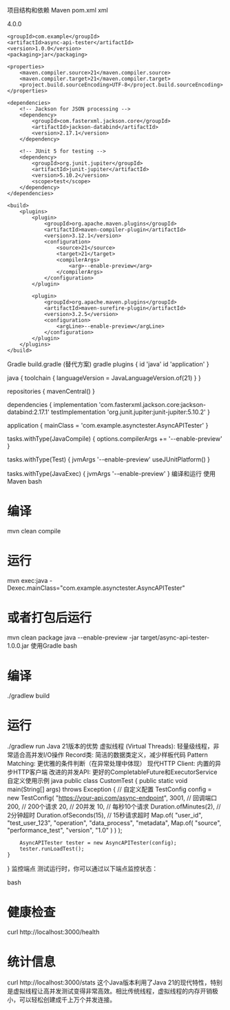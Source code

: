 项目结构和依赖
Maven pom.xml
xml
<?xml version="1.0" encoding="UTF-8"?>
<project xmlns="http://maven.apache.org/POM/4.0.0"
         xmlns:xsi="http://www.w3.org/2001/XMLSchema-instance"
         xsi:schemaLocation="http://maven.apache.org/POM/4.0.0 
         http://maven.apache.org/xsd/maven-4.0.0.xsd">
    <modelVersion>4.0.0</modelVersion>
    
    <groupId>com.example</groupId>
    <artifactId>async-api-tester</artifactId>
    <version>1.0.0</version>
    <packaging>jar</packaging>
    
    <properties>
        <maven.compiler.source>21</maven.compiler.source>
        <maven.compiler.target>21</maven.compiler.target>
        <project.build.sourceEncoding>UTF-8</project.build.sourceEncoding>
    </properties>
    
    <dependencies>
        <!-- Jackson for JSON processing -->
        <dependency>
            <groupId>com.fasterxml.jackson.core</groupId>
            <artifactId>jackson-databind</artifactId>
            <version>2.17.1</version>
        </dependency>
        
        <!-- JUnit 5 for testing -->
        <dependency>
            <groupId>org.junit.jupiter</groupId>
            <artifactId>junit-jupiter</artifactId>
            <version>5.10.2</version>
            <scope>test</scope>
        </dependency>
    </dependencies>
    
    <build>
        <plugins>
            <plugin>
                <groupId>org.apache.maven.plugins</groupId>
                <artifactId>maven-compiler-plugin</artifactId>
                <version>3.12.1</version>
                <configuration>
                    <source>21</source>
                    <target>21</target>
                    <compilerArgs>
                        <arg>--enable-preview</arg>
                    </compilerArgs>
                </configuration>
            </plugin>
            
            <plugin>
                <groupId>org.apache.maven.plugins</groupId>
                <artifactId>maven-surefire-plugin</artifactId>
                <version>3.2.5</version>
                <configuration>
                    <argLine>--enable-preview</argLine>
                </configuration>
            </plugin>
        </plugins>
    </build>
</project>
Gradle build.gradle (替代方案)
gradle
plugins {
    id 'java'
    id 'application'
}

java {
    toolchain {
        languageVersion = JavaLanguageVersion.of(21)
    }
}

repositories {
    mavenCentral()
}

dependencies {
    implementation 'com.fasterxml.jackson.core:jackson-databind:2.17.1'
    testImplementation 'org.junit.jupiter:junit-jupiter:5.10.2'
}

application {
    mainClass = 'com.example.asynctester.AsyncAPITester'
}

tasks.withType(JavaCompile) {
    options.compilerArgs += '--enable-preview'
}

tasks.withType(Test) {
    jvmArgs '--enable-preview'
    useJUnitPlatform()
}

tasks.withType(JavaExec) {
    jvmArgs '--enable-preview'
}
编译和运行
使用Maven
bash
# 编译
mvn clean compile

# 运行
mvn exec:java -Dexec.mainClass="com.example.asynctester.AsyncAPITester"

# 或者打包后运行
mvn clean package
java --enable-preview -jar target/async-api-tester-1.0.0.jar
使用Gradle
bash
# 编译
./gradlew build

# 运行
./gradlew run
Java 21版本的优势
虚拟线程 (Virtual Threads): 轻量级线程，非常适合高并发I/O操作
Record类: 简洁的数据类定义，减少样板代码
Pattern Matching: 更优雅的条件判断（在异常处理中体现）
现代HTTP Client: 内置的异步HTTP客户端
改进的并发API: 更好的CompletableFuture和ExecutorService
自定义使用示例
java
public class CustomTest {
    public static void main(String[] args) throws Exception {
        // 自定义配置
        TestConfig config = new TestConfig(
            "https://your-api.com/async-endpoint",
            3001,                           // 回调端口
            200,                           // 200个请求
            20,                            // 20并发
            10,                            // 每秒10个请求
            Duration.ofMinutes(2),         // 2分钟超时
            Duration.ofSeconds(15),        // 15秒请求超时
            Map.of(
                "user_id", "test_user_123",
                "operation", "data_process",
                "metadata", Map.of(
                    "source", "performance_test",
                    "version", "1.0"
                )
            )
        );
        
        AsyncAPITester tester = new AsyncAPITester(config);
        tester.runLoadTest();
    }
}
监控端点
测试运行时，你可以通过以下端点监控状态：

bash
# 健康检查
curl http://localhost:3000/health

# 统计信息
curl http://localhost:3000/stats
这个Java版本利用了Java 21的现代特性，特别是虚拟线程让高并发测试变得非常高效。相比传统线程，虚拟线程的内存开销极小，可以轻松创建成千上万个并发连接。